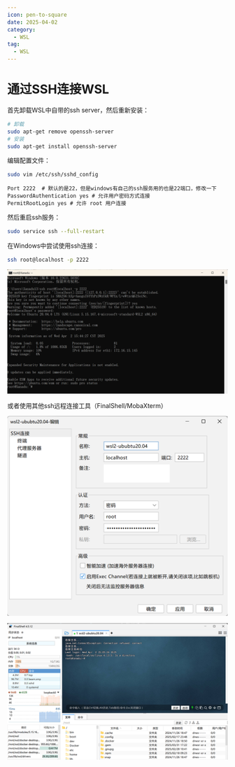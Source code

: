 ```yaml
---
icon: pen-to-square
date: 2025-04-02
category:
  - WSL
tag:
  - WSL
---
```


# 通过SSH连接WSL

首先卸载WSL中自带的ssh server，然后重新安装：

```bash
# 卸载
sudo apt-get remove openssh-server
# 安装
sudo apt-get install openssh-server
```

编辑配置文件：

```bash
sudo vim /etc/ssh/sshd_config
```

```
Port 2222  # 默认的是22，但是windows有自己的ssh服务用的也是22端口，修改一下
PasswordAuthentication yes # 允许用户密码方式连接
PermitRootLogin yes # 允许 root 用户连接
```

然后重启ssh服务：

```bash
sudo service ssh --full-restart
```

在Windows中尝试使用ssh连接：

```bash
ssh root@localhost -p 2222
```

![](/assets/images/wsl/ssh-cmd.png)

或者使用其他ssh远程连接工具（FinalShell/MobaXterm）

![](/assets/images/wsl/ssh-finalshell-config.png)

![](/assets/images/wsl/ssh-finalshell.png)


